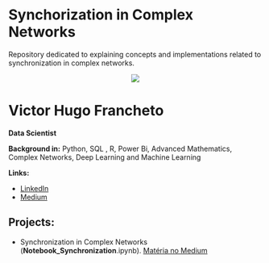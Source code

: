 # Synchorization in Complex Networks
Repository dedicated to explaining concepts and implementations related to synchronization in complex networks.

<p align="center">
  <img src="https://github.com/VictorFrancheto/Mathematics_and_Machine_Learning/blob/main/network.JPG">
</p>

# Victor Hugo Francheto
**Data Scientist**

**Background in:** Python, SQL , R, Power Bi, Advanced Mathematics, Complex Networks, Deep Learning and Machine Learning

**Links:**
* [LinkedIn](https://www.linkedin.com/in/victor-hugo-francheto-a600501a1/)
* [Medium](https://medium.com/@victor.h.f.francheto)


## Projects:
* Synchronization in Complex Networks (__Notebook_Synchronization__.ipynb). [Matéria no Medium]([https://medium.com/@victor.h.f.francheto/synchronization-in-complex-networks-17e4380432ce])
  
